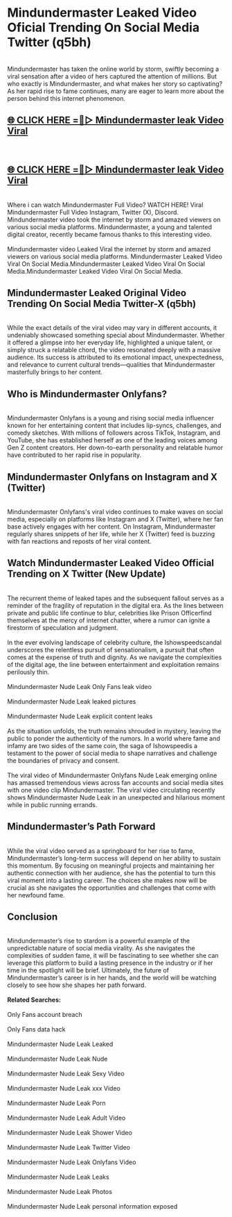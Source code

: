 # Mindundermaster Leaked Video Oficial Trending On Social Media Twitter (q5bh)
<br>
Mindundermaster has taken the online world by storm, swiftly becoming a viral sensation after a video of hers captured the attention of millions. But who exactly is Mindundermaster, and what makes her story so captivating? As her rapid rise to fame continues, many are eager to learn more about the person behind this internet phenomenon.
<br>
<h2><a href="https://v.mview.online/p/url.html?title=Mindundermaster&ref=git">🌐 CLICK HERE =👙▷ Mindundermaster leak Video Viral</a></h2>
<br>
<h2><a href="https://v.mview.online/p/url.html?title=Mindundermaster&ref=git">🌐 CLICK HERE =👙▷ Mindundermaster leak Video Viral</a></h2>
<br>
Where i can watch Mindundermaster Full Video? WATCH HERE! Viral Mindundermaster Full Video Instagram, Twitter (X), Discord. Mindundermaster video took the internet by storm and amazed viewers on various social media platforms. Mindundermaster, a young and talented digital creator, recently became famous thanks to this interesting video.
<br><br>
Mindundermaster video Leaked Viral the internet by storm and amazed viewers on various social media platforms. Mindundermaster Leaked Video Viral On Social Media.Mindundermaster Leaked Video Viral On Social Media.Mindundermaster Leaked Video Viral On Social Media.
<br>
<h2>Mindundermaster Leaked Original Video Trending On Social Media Twitter-X (q5bh)</h2>
<br>
While the exact details of the viral video may vary in different accounts, it undeniably showcased something special about Mindundermaster. Whether it offered a glimpse into her everyday life, highlighted a unique talent, or simply struck a relatable chord, the video resonated deeply with a massive audience. Its success is attributed to its emotional impact, unexpectedness, and relevance to current cultural trends—qualities that Mindundermaster masterfully brings to her content.
<br>
<h2>Who is Mindundermaster Onlyfans?</h2>
<br>
Mindundermaster Onlyfans is a young and rising social media influencer known for her entertaining content that includes lip-syncs, challenges, and comedy sketches. With millions of followers across TikTok, Instagram, and YouTube, she has established herself as one of the leading voices among Gen Z content creators. Her down-to-earth personality and relatable humor have contributed to her rapid rise in popularity.
<br>
<h2>Mindundermaster Onlyfans on Instagram and X (Twitter)</h2>
<br>
Mindundermaster Onlyfans's viral video continues to make waves on social media, especially on platforms like Instagram and X (Twitter), where her fan base actively engages with her content. On Instagram, Mindundermaster regularly shares snippets of her life, while her X (Twitter) feed is buzzing with fan reactions and reposts of her viral content.
<br>
<h2>Watch Mindundermaster Leaked Video Official Trending on X Twitter (New Update)</h2>
<br>
The recurrent theme of leaked tapes and the subsequent fallout serves as a reminder of the fragility of reputation in the digital era. As the lines between private and public life continue to blur, celebrities like Prison Officerfind themselves at the mercy of internet chatter, where a rumor can ignite a firestorm of speculation and judgment.
<br><br>
In the ever evolving landscape of celebrity culture, the Ishowspeedscandal underscores the relentless pursuit of sensationalism, a pursuit that often comes at the expense of truth and dignity. As we navigate the complexities of the digital age, the line between entertainment and exploitation remains perilously thin.
<br><br>
Mindundermaster Nude Leak Only Fans leak video
<br><br>
Mindundermaster Nude Leak leaked pictures
<br><br>
Mindundermaster Nude Leak explicit content leaks
<br><br>
As the situation unfolds, the truth remains shrouded in mystery, leaving the public to ponder the authenticity of the rumors. In a world where fame and infamy are two sides of the same coin, the saga of Ishowspeedis a testament to the power of social media to shape narratives and challenge the boundaries of privacy and consent.
<br><br>
The viral video of Mindundermaster Onlyfans Nude Leak emerging online has amassed tremendous views across fan accounts and social media sites with one video clip Mindundermaster. The viral video circulating recently shows Mindundermaster Nude Leak in an unexpected and hilarious moment while in public running errands.
<br>
<h2>Mindundermaster’s Path Forward</h2>
<br>
While the viral video served as a springboard for her rise to fame, Mindundermaster’s long-term success will depend on her ability to sustain this momentum. By focusing on meaningful projects and maintaining her authentic connection with her audience, she has the potential to turn this viral moment into a lasting career. The choices she makes now will be crucial as she navigates the opportunities and challenges that come with her newfound fame.
<br>
<h2>Conclusion</h2>
<br>
Mindundermaster’s rise to stardom is a powerful example of the unpredictable nature of social media virality. As she navigates the complexities of sudden fame, it will be fascinating to see whether she can leverage this platform to build a lasting presence in the industry or if her time in the spotlight will be brief. Ultimately, the future of Mindundermaster’s career is in her hands, and the world will be watching closely to see how she shapes her path forward.
<br><br>
<strong>Related Searches:</strong>
<br><br>
Only Fans account breach
<br><br>
Only Fans data hack
<br><br>
Mindundermaster Nude Leak Leaked
<br><br>
Mindundermaster Nude Leak Nude
<br><br>
Mindundermaster Nude Leak Sexy Video
<br><br>
Mindundermaster Nude Leak xxx Video
<br><br>
Mindundermaster Nude Leak Porn
<br><br>
Mindundermaster Nude Leak Adult Video
<br><br>
Mindundermaster Nude Leak Shower Video
<br><br>
Mindundermaster Nude Leak Twitter Video
<br><br>
Mindundermaster Nude Leak Onlyfans Video
<br><br>
Mindundermaster Nude Leak Leaks
<br><br>
Mindundermaster Nude Leak Photos
<br><br>
Mindundermaster Nude Leak personal information exposed
